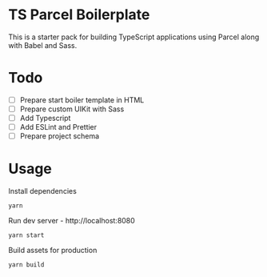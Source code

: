 # TS Parcel Boilerplate

This is a starter pack for building TypeScript applications using Parcel along with Babel and Sass.

# Todo

- [ ] Prepare start boiler template in HTML
- [ ] Prepare custom UIKit with Sass
- [ ] Add Typescript
- [ ] Add ESLint and Prettier
- [ ] Prepare project schema

# Usage

Install dependencies

```
yarn
```

Run dev server - http://localhost:8080

```
yarn start
```

Build assets for production

```
yarn build
```
